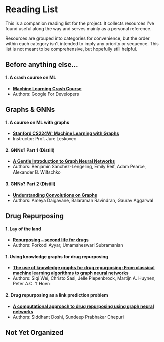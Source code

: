 # Reading List

This is a companion reading list for the project. It collects resources I've found useful along the way
and serves mainly as a personal reference.

Resources are grouped into categories for convenience, but the order within each category isn't intended
to imply any priority or sequence. This list is not meant to be comprehensive, but hopefully still helpful.

## Before anything else...
#### 1. A crash course on ML
- **[<u>Machine Learning Crash Course</u>](https://developers.google.com/machine-learning/crash-course)**
- Authors: Google For Developers

## Graphs & GNNs
#### 1. A course on ML with graphs
- **[<u>Stanford CS224W: Machine Learning with Graphs</u>](https://www.youtube.com/playlist?list=PLoROMvodv4rPLKxIpqhjhPgdQy7imNkDn)**
- Instructor: Prof. Jure Leskovec

#### 2. GNNs? Part 1 (Distill)
- **[<u>A Gentle Introduction to Graph Neural Networks</u>](https://distill.pub/2021/gnn-intro/)**
- Authors: Benjamin Sanchez-Lengeling, Emily Reif, Adam Pearce, Alexander B. Wiltschko

#### 3. GNNs? Part 2 (Distill)
- **[<u>Understanding Convolutions on Graphs</u>](https://distill.pub/2021/understanding-gnns/)**
- Authors: Ameya Daigavane, Balaraman Ravindran, Gaurav Aggarwal

## Drug Repurposing
#### 1. Lay of the land
- **[<u>Repurposing – second life for drugs</u>](https://doi.org/10.3897/pharmacia.69.e72548)**
- Authors: Porkodi Ayyar, Umamaheswari Subramanian

#### 1. Using knowledge graphs for drug repurposing
- **[<u>The use of knowledge graphs for drug repurposing: From classical machine learning algorithms to graph neural networks</u>](https://doi.org/10.1016/j.compbiomed.2025.110873)**
- Authors: Siqi Wei, Christo Sasi, Jelle Piepenbrock, Martijn A. Huynen, Peter A.C. 't Hoen

#### 2. Drug repurposing as a link prediction problem
- **[<u>A computational approach to drug repurposing using graph neural networks</u>](https://www.sciencedirect.com/science/article/pii/S001048252200717X?via%3Dihub)**
- Authors: Siddhant Doshi, Sundeep Prabhakar Chepuri

## Not Yet Organized

